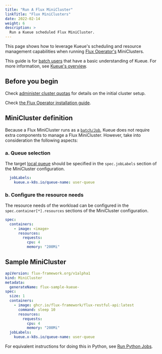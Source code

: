 ```yaml
---
title: "Run A Flux MiniCluster"
linkTitle: "Flux MiniClusters"
date: 2022-02-14
weight: 6
description: >
  Run a Kueue scheduled Flux MiniCluster.
---
```


This page shows how to leverage Kueue's scheduling and resource management capabilities when running [Flux Operator's](https://flux-framework.org/flux-operator/) MiniClusters.

This guide is for [batch users](/docs/tasks#batch-user) that have a basic understanding of Kueue. For more information, see [Kueue's overview](/docs/overview).

## Before you begin

Check [administer cluster quotas](/docs/tasks/manage/administer_cluster_quotas) for details on the initial cluster setup.

Check [the Flux Operator installation guide](https://flux-framework.org/flux-operator/getting_started/user-guide.html#install).

## MiniCluster definition

Because a Flux MiniCluster runs as a [`batch/Job`](https://kubernetes.io/docs/concepts/workloads/controllers/job/), Kueue does not require extra components to manage a Flux MiniCluster.
However, take into consideration the following aspects:

### a. Queue selection

The target [local queue](/docs/concepts/local_queue) should be specified in the `spec.jobLabels` section of the MiniCluster configuration.

```yaml
  jobLabels:
    kueue.x-k8s.io/queue-name: user-queue
```

### b. Configure the resource needs

The resource needs of the workload can be configured in the `spec.container[*].resources` sections of the MiniCluster configuration.

```yaml
spec:
  containers:
    - image: <image>
      resources:
        requests:
          cpu: 4
          memory: "200Mi"
```

## Sample MiniCluster

```yaml
apiVersion: flux-framework.org/v1alpha1
kind: MiniCluster
metadata:
  generateName: flux-sample-kueue-
spec:
  size: 1
  containers:
    - image: ghcr.io/flux-framework/flux-restful-api:latest
      command: sleep 10 
      resources:
        requests:
          cpu: 4
          memory: "200Mi"
  jobLabels:
    kueue.x-k8s.io/queue-name: user-queue
```

For equivalent instructions for doing this in Python, see [Run Python Jobs](/docs/tasks/run_python_jobs/#flux-operator-job).
